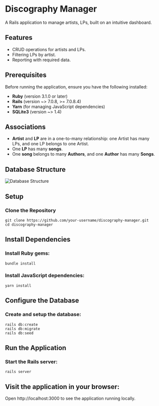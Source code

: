 # Discography Manager

A Rails application to manage artists, LPs, built on an intuitive dashboard.

## Features

- CRUD operations for artists and LPs.
- Filtering LPs by artist.
- Reporting with required data.

## Prerequisites

Before running the application, ensure you have the following installed:

- **Ruby** (version 3.1.0 or later)
- **Rails** (version ~> 7.0.8, >= 7.0.8.4)
- **Yarn** (for managing JavaScript dependencies)
- **SQLite3** (version ~> 1.4)

## Associations

- **Artist** and **LP** are in a one-to-many relationship: one Artist has many LPs, and one LP belongs to one Artist.
- One **LP** has many **songs**.
- One **song** belongs to many **Authors**, and one **Author** has many **Songs**.

## Database Structure

![Database Structure](https://github.com/user-attachments/assets/2c8c3d03-4a40-41de-80dd-b7a25cbc54f3)

## Setup

### Clone the Repository

```
git clone https://github.com/your-username/discography-manager.git
cd discography-manager
```

## Install Dependencies

### Install Ruby gems:

```
bundle install
```

### Install JavaScript dependencies:

```
yarn install
```

## Configure the Database
### Create and setup the database:

```
rails db:create
rails db:migrate
rails db:seed
```

## Run the Application
### Start the Rails server:

```
rails server
```

## Visit the application in your browser:


Open http://localhost:3000 to see the application running locally.


